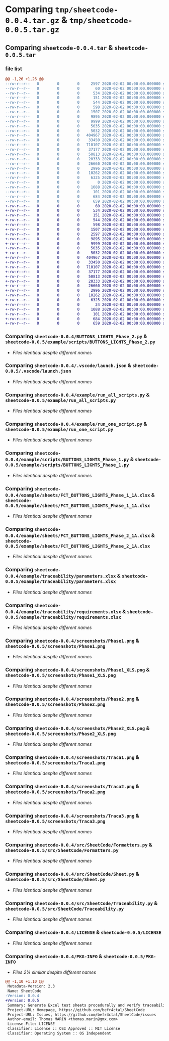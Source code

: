 # Comparing `tmp/sheetcode-0.0.4.tar.gz` & `tmp/sheetcode-0.0.5.tar.gz`

## Comparing `sheetcode-0.0.4.tar` & `sheetcode-0.0.5.tar`

### file list

```diff
@@ -1,26 +1,26 @@
--rw-r--r--   0        0        0     2597 2020-02-02 00:00:00.000000 sheetcode-0.0.4/BUTTONS_LIGHTS_Phase_2.py
--rw-r--r--   0        0        0       60 2020-02-02 00:00:00.000000 sheetcode-0.0.4/SheetCode.code-workspace
--rw-r--r--   0        0        0      534 2020-02-02 00:00:00.000000 sheetcode-0.0.4/.vscode/launch.json
--rw-r--r--   0        0        0      151 2020-02-02 00:00:00.000000 sheetcode-0.0.4/example/UTest.py
--rw-r--r--   0        0        0      544 2020-02-02 00:00:00.000000 sheetcode-0.0.4/example/run_all_scripts.py
--rw-r--r--   0        0        0      598 2020-02-02 00:00:00.000000 sheetcode-0.0.4/example/run_one_script.py
--rw-r--r--   0        0        0     1507 2020-02-02 00:00:00.000000 sheetcode-0.0.4/example/scripts/BUTTONS_LIGHTS_Phase_1.py
--rw-r--r--   0        0        0     9895 2020-02-02 00:00:00.000000 sheetcode-0.0.4/example/sheets/FCT_BUTTONS_LIGHTS_Phase_1_1A.xlsx
--rw-r--r--   0        0        0     9999 2020-02-02 00:00:00.000000 sheetcode-0.0.4/example/sheets/FCT_BUTTONS_LIGHTS_Phase_2_1A.xlsx
--rw-r--r--   0        0        0     5035 2020-02-02 00:00:00.000000 sheetcode-0.0.4/example/traceability/parameters.xlsx
--rw-r--r--   0        0        0     5032 2020-02-02 00:00:00.000000 sheetcode-0.0.4/example/traceability/requirements.xlsx
--rw-r--r--   0        0        0   404967 2020-02-02 00:00:00.000000 sheetcode-0.0.4/screenshots/Phase1.png
--rw-r--r--   0        0        0    33450 2020-02-02 00:00:00.000000 sheetcode-0.0.4/screenshots/Phase1_XLS.png
--rw-r--r--   0        0        0   710107 2020-02-02 00:00:00.000000 sheetcode-0.0.4/screenshots/Phase2.png
--rw-r--r--   0        0        0    37177 2020-02-02 00:00:00.000000 sheetcode-0.0.4/screenshots/Phase2_XLS.png
--rw-r--r--   0        0        0    50813 2020-02-02 00:00:00.000000 sheetcode-0.0.4/screenshots/Traca1.png
--rw-r--r--   0        0        0    20333 2020-02-02 00:00:00.000000 sheetcode-0.0.4/screenshots/Traca2.png
--rw-r--r--   0        0        0    26660 2020-02-02 00:00:00.000000 sheetcode-0.0.4/screenshots/Traca3.png
--rw-r--r--   0        0        0     2996 2020-02-02 00:00:00.000000 sheetcode-0.0.4/src/SheetCode/Formatters.py
--rw-r--r--   0        0        0    10262 2020-02-02 00:00:00.000000 sheetcode-0.0.4/src/SheetCode/Sheet.py
--rw-r--r--   0        0        0     6325 2020-02-02 00:00:00.000000 sheetcode-0.0.4/src/SheetCode/Traceability.py
--rw-r--r--   0        0        0        0 2020-02-02 00:00:00.000000 sheetcode-0.0.4/src/SheetCode/__init__.py
--rw-r--r--   0        0        0     1088 2020-02-02 00:00:00.000000 sheetcode-0.0.4/LICENSE
--rw-r--r--   0        0        0      101 2020-02-02 00:00:00.000000 sheetcode-0.0.4/README.md
--rw-r--r--   0        0        0      684 2020-02-02 00:00:00.000000 sheetcode-0.0.4/pyproject.toml
--rw-r--r--   0        0        0      659 2020-02-02 00:00:00.000000 sheetcode-0.0.4/PKG-INFO
+-rw-r--r--   0        0        0       60 2020-02-02 00:00:00.000000 sheetcode-0.0.5/SheetCode.code-workspace
+-rw-r--r--   0        0        0      534 2020-02-02 00:00:00.000000 sheetcode-0.0.5/.vscode/launch.json
+-rw-r--r--   0        0        0      151 2020-02-02 00:00:00.000000 sheetcode-0.0.5/example/UTest.py
+-rw-r--r--   0        0        0      544 2020-02-02 00:00:00.000000 sheetcode-0.0.5/example/run_all_scripts.py
+-rw-r--r--   0        0        0      598 2020-02-02 00:00:00.000000 sheetcode-0.0.5/example/run_one_script.py
+-rw-r--r--   0        0        0     1507 2020-02-02 00:00:00.000000 sheetcode-0.0.5/example/scripts/BUTTONS_LIGHTS_Phase_1.py
+-rw-r--r--   0        0        0     2597 2020-02-02 00:00:00.000000 sheetcode-0.0.5/example/scripts/BUTTONS_LIGHTS_Phase_2.py
+-rw-r--r--   0        0        0     9895 2020-02-02 00:00:00.000000 sheetcode-0.0.5/example/sheets/FCT_BUTTONS_LIGHTS_Phase_1_1A.xlsx
+-rw-r--r--   0        0        0     9999 2020-02-02 00:00:00.000000 sheetcode-0.0.5/example/sheets/FCT_BUTTONS_LIGHTS_Phase_2_1A.xlsx
+-rw-r--r--   0        0        0     5035 2020-02-02 00:00:00.000000 sheetcode-0.0.5/example/traceability/parameters.xlsx
+-rw-r--r--   0        0        0     5032 2020-02-02 00:00:00.000000 sheetcode-0.0.5/example/traceability/requirements.xlsx
+-rw-r--r--   0        0        0   404967 2020-02-02 00:00:00.000000 sheetcode-0.0.5/screenshots/Phase1.png
+-rw-r--r--   0        0        0    33450 2020-02-02 00:00:00.000000 sheetcode-0.0.5/screenshots/Phase1_XLS.png
+-rw-r--r--   0        0        0   710107 2020-02-02 00:00:00.000000 sheetcode-0.0.5/screenshots/Phase2.png
+-rw-r--r--   0        0        0    37177 2020-02-02 00:00:00.000000 sheetcode-0.0.5/screenshots/Phase2_XLS.png
+-rw-r--r--   0        0        0    50813 2020-02-02 00:00:00.000000 sheetcode-0.0.5/screenshots/Traca1.png
+-rw-r--r--   0        0        0    20333 2020-02-02 00:00:00.000000 sheetcode-0.0.5/screenshots/Traca2.png
+-rw-r--r--   0        0        0    26660 2020-02-02 00:00:00.000000 sheetcode-0.0.5/screenshots/Traca3.png
+-rw-r--r--   0        0        0     2996 2020-02-02 00:00:00.000000 sheetcode-0.0.5/src/SheetCode/Formatters.py
+-rw-r--r--   0        0        0    10262 2020-02-02 00:00:00.000000 sheetcode-0.0.5/src/SheetCode/Sheet.py
+-rw-r--r--   0        0        0     6325 2020-02-02 00:00:00.000000 sheetcode-0.0.5/src/SheetCode/Traceability.py
+-rw-r--r--   0        0        0       24 2020-02-02 00:00:00.000000 sheetcode-0.0.5/src/SheetCode/__init__.py
+-rw-r--r--   0        0        0     1088 2020-02-02 00:00:00.000000 sheetcode-0.0.5/LICENSE
+-rw-r--r--   0        0        0      101 2020-02-02 00:00:00.000000 sheetcode-0.0.5/README.md
+-rw-r--r--   0        0        0      684 2020-02-02 00:00:00.000000 sheetcode-0.0.5/pyproject.toml
+-rw-r--r--   0        0        0      659 2020-02-02 00:00:00.000000 sheetcode-0.0.5/PKG-INFO
```

### Comparing `sheetcode-0.0.4/BUTTONS_LIGHTS_Phase_2.py` & `sheetcode-0.0.5/example/scripts/BUTTONS_LIGHTS_Phase_2.py`

 * *Files identical despite different names*

### Comparing `sheetcode-0.0.4/.vscode/launch.json` & `sheetcode-0.0.5/.vscode/launch.json`

 * *Files identical despite different names*

### Comparing `sheetcode-0.0.4/example/run_all_scripts.py` & `sheetcode-0.0.5/example/run_all_scripts.py`

 * *Files identical despite different names*

### Comparing `sheetcode-0.0.4/example/run_one_script.py` & `sheetcode-0.0.5/example/run_one_script.py`

 * *Files identical despite different names*

### Comparing `sheetcode-0.0.4/example/scripts/BUTTONS_LIGHTS_Phase_1.py` & `sheetcode-0.0.5/example/scripts/BUTTONS_LIGHTS_Phase_1.py`

 * *Files identical despite different names*

### Comparing `sheetcode-0.0.4/example/sheets/FCT_BUTTONS_LIGHTS_Phase_1_1A.xlsx` & `sheetcode-0.0.5/example/sheets/FCT_BUTTONS_LIGHTS_Phase_1_1A.xlsx`

 * *Files identical despite different names*

### Comparing `sheetcode-0.0.4/example/sheets/FCT_BUTTONS_LIGHTS_Phase_2_1A.xlsx` & `sheetcode-0.0.5/example/sheets/FCT_BUTTONS_LIGHTS_Phase_2_1A.xlsx`

 * *Files identical despite different names*

### Comparing `sheetcode-0.0.4/example/traceability/parameters.xlsx` & `sheetcode-0.0.5/example/traceability/parameters.xlsx`

 * *Files identical despite different names*

### Comparing `sheetcode-0.0.4/example/traceability/requirements.xlsx` & `sheetcode-0.0.5/example/traceability/requirements.xlsx`

 * *Files identical despite different names*

### Comparing `sheetcode-0.0.4/screenshots/Phase1.png` & `sheetcode-0.0.5/screenshots/Phase1.png`

 * *Files identical despite different names*

### Comparing `sheetcode-0.0.4/screenshots/Phase1_XLS.png` & `sheetcode-0.0.5/screenshots/Phase1_XLS.png`

 * *Files identical despite different names*

### Comparing `sheetcode-0.0.4/screenshots/Phase2.png` & `sheetcode-0.0.5/screenshots/Phase2.png`

 * *Files identical despite different names*

### Comparing `sheetcode-0.0.4/screenshots/Phase2_XLS.png` & `sheetcode-0.0.5/screenshots/Phase2_XLS.png`

 * *Files identical despite different names*

### Comparing `sheetcode-0.0.4/screenshots/Traca1.png` & `sheetcode-0.0.5/screenshots/Traca1.png`

 * *Files identical despite different names*

### Comparing `sheetcode-0.0.4/screenshots/Traca2.png` & `sheetcode-0.0.5/screenshots/Traca2.png`

 * *Files identical despite different names*

### Comparing `sheetcode-0.0.4/screenshots/Traca3.png` & `sheetcode-0.0.5/screenshots/Traca3.png`

 * *Files identical despite different names*

### Comparing `sheetcode-0.0.4/src/SheetCode/Formatters.py` & `sheetcode-0.0.5/src/SheetCode/Formatters.py`

 * *Files identical despite different names*

### Comparing `sheetcode-0.0.4/src/SheetCode/Sheet.py` & `sheetcode-0.0.5/src/SheetCode/Sheet.py`

 * *Files identical despite different names*

### Comparing `sheetcode-0.0.4/src/SheetCode/Traceability.py` & `sheetcode-0.0.5/src/SheetCode/Traceability.py`

 * *Files identical despite different names*

### Comparing `sheetcode-0.0.4/LICENSE` & `sheetcode-0.0.5/LICENSE`

 * *Files identical despite different names*

### Comparing `sheetcode-0.0.4/PKG-INFO` & `sheetcode-0.0.5/PKG-INFO`

 * *Files 2% similar despite different names*

```diff
@@ -1,10 +1,10 @@
 Metadata-Version: 2.3
 Name: SheetCode
-Version: 0.0.4
+Version: 0.0.5
 Summary: Generate Excel test sheets procedurally and verify traceability against requirements.
 Project-URL: Homepage, https://github.com/befr4ctal/SheetCode
 Project-URL: Issues, https://github.com/befr4ctal/SheetCode/issues
 Author-email: Thomas MARIN <thomas.marin@gmx.com>
 License-File: LICENSE
 Classifier: License :: OSI Approved :: MIT License
 Classifier: Operating System :: OS Independent
```

